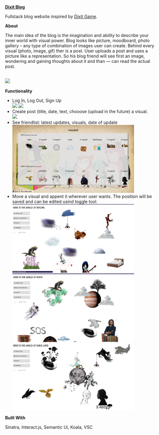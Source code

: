 <p><strong><a href="https://sheltered-harbor-88953.herokuapp.com/">Dixit Blog </a></strong></p>
<p>Fullstack blog website inspired by <a href="https://en.wikipedia.org/wiki/Dixit_(card_game)">Dixit Game</a>.</p>

<p><strong> About </strong></p>
<p>The main idea of the blog is the imagination and ability to describe your inner world with visual power. Blog looks like picture, moodboard, photo gallery – any type of combination of images user can create. Behind every visual (photo, image, gif) ther is a post. User uploads a post and uses a picture like a representation. So his blog friend will see first an image, wondering and gaining thoughts about it and than — can read the actual post.</p>

</br>

<img src="https://github.com/mary-tkachenko/dixit_blog/blob/master/screens/mainpage.png?raw=true" width="400">
</br>
<p><strong> Functionality </strong></p>
<ul>
  <li>Log In, Log Out, Sign Up</li>
  <img src="https://github.com/mary-tkachenko/dixit_blog/blob/master/screens/login.png?raw=true" width="400">
  <img src="https://github.com/mary-tkachenko/dixit_blog/blob/master/screens/signup.png?raw=true" width="400"> 
  <li>Create post (title, date, text, chooose (upload in the future) a visual.</li>
  <img src="https://github.com/mary-tkachenko/dixit_blog/blob/master/screens/createpost.png?raw=true" width="400">
  <li>See friendlist: latest updates, visuals, date of update</li>
  <img src="https://github.com/mary-tkachenko/dixit_blog/blob/master/screens/friendlist.png?raw=true" width="400"> 
  <li>Move a visual and appent it wherever user wants. The position will be saved and can be edited usind toggle tool.</li>
  <img src="https://github.com/mary-tkachenko/dixit_blog/blob/master/screens/blog1.png?raw=true" width="400"> 
  <img src="https://github.com/mary-tkachenko/dixit_blog/blob/master/screens/blog2.png?raw=true" width="400"> 
  <img src="https://github.com/mary-tkachenko/dixit_blog/blob/master/screens/blog3.png?raw=true" width="400"> 
</ul>


<p><strong> Built With </strong></p>
<p>Sinatra, Interact.js, Semantic Ui, Koala, VSC</p>



